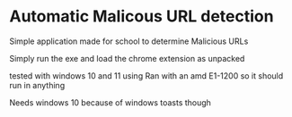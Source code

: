 ﻿# Automatic Malicous URL detection 
Simple application made for school to determine Malicious URLs

Simply run the exe and load the chrome extension as unpacked

tested with windows 10 and 11 using
Ran with an amd E1-1200 so it should run in anything

Needs windows 10 because of windows toasts though
